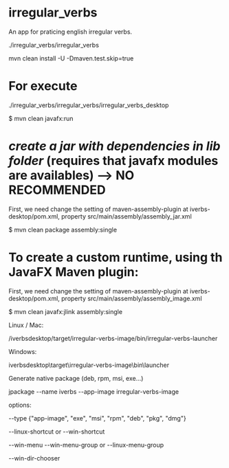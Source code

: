 # irregular_verbs
An app for praticing english irregular verbs.

./irregular_verbs/irregular_verbs

mvn clean install -U -Dmaven.test.skip=true



For execute
===========
./irregular_verbs/irregular_verbs/irregular_verbs_desktop

$ mvn clean javafx:run

*create a jar with dependencies in lib folder* (requires that javafx modules are availables) --> NO RECOMMENDED
=============================================
First, we need change the setting of maven-assembly-plugin at iverbs-desktop/pom.xml, property <descriptor>src/main/assembly/assembly_jar.xml</descriptor>

$ mvn clean package assembly:single

To create a custom runtime, using th JavaFX Maven plugin:
=========================================================
First, we need change the setting of maven-assembly-plugin at iverbs-desktop/pom.xml, property <descriptor>src/main/assembly/assembly_image.xml</descriptor>

$ mvn clean javafx:jlink assembly:single

Linux / Mac:

/iverbsdesktop/target/irregular-verbs-image/bin/irregular-verbs-launcher

Windows:

iverbsdesktop\target\irregular-verbs-image\bin\launcher

Generate native package (deb, rpm, msi, exe...)

jpackage --name iverbs --app-image irregular-verbs-image

options:

--type {"app-image", "exe", "msi", "rpm", "deb", "pkg", "dmg"}

--linux-shortcut or --win-shortcut

--win-menu --win-menu-group or --linux-menu-group

--win-dir-chooser 
